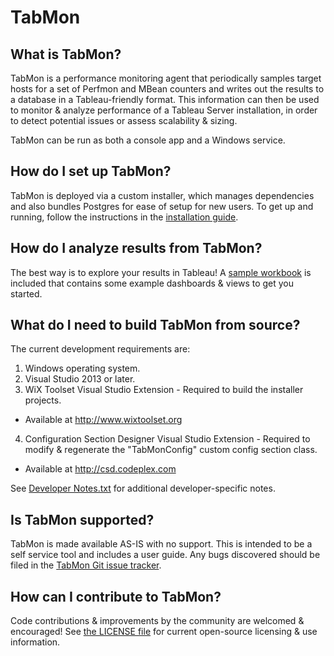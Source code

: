# TabMon #

## What is TabMon?

TabMon is a performance monitoring agent that periodically samples target hosts for a set of Perfmon and MBean counters and writes out the results to a database in a Tableau-friendly format.  This information can then be used to monitor & analyze performance of a Tableau Server installation, in order to detect potential issues or assess scalability & sizing.

TabMon can be run as both a console app and a Windows service.

## How do I set up TabMon?

TabMon is deployed via a custom installer, which manages dependencies and also bundles Postgres for ease of setup for new users.  To get up and running, follow the instructions in the [installation guide](https://tableau.github.io/TabMon/).

## How do I analyze results from TabMon?

The best way is to explore your results in Tableau!  A [sample workbook](https://github.com/tableau/TabMon/blob/master/TabMon/Resources/Sample%20Workbooks) is included that contains some example dashboards & views to get you started.

## What do I need to build TabMon from source?

The current development requirements are:

1. Windows operating system.
2. Visual Studio 2013 or later.
3. WiX Toolset Visual Studio Extension - Required to build the installer projects.
  * Available at http://www.wixtoolset.org
4. Configuration Section Designer Visual Studio Extension - Required to modify & regenerate the "TabMonConfig" custom config section class.
  * Available at http://csd.codeplex.com

See [Developer Notes.txt](https://github.com/tableau/TabMon/blob/master/Developer%20Notes.txt) for additional developer-specific notes.

## Is TabMon supported?

TabMon is made available AS-IS with no support. This is intended to be a self service tool and includes a user guide.  Any bugs discovered should be filed in the [TabMon Git issue tracker](https://github.com/tableau/TabMon/issues).

## How can I contribute to TabMon?

Code contributions & improvements by the community are welcomed & encouraged!  See [the LICENSE file](https://github.com/tableau/TabMon/blob/master/LICENSE) for current open-source licensing & use information.
